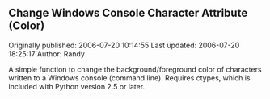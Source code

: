 ## Change Windows Console Character Attribute (Color) 
Originally published: 2006-07-20 10:14:55 
Last updated: 2006-07-20 18:25:17 
Author: Randy  
 
A simple function to change the background/foreground color of characters written to a Windows console (command line). Requires ctypes, which is included with Python version 2.5 or later.